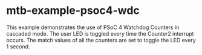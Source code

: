 # mtb-example-psoc4-wdc
This example demonstrates the use of PSoC 4 Watchdog Counters in cascaded mode. The user LED is toggled every time the Counter2 interrupt occurs. The match values of all the counters are set to toggle the LED every 1 second.
